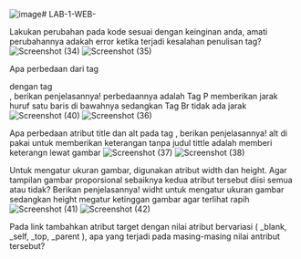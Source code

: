 ![image](https://github.com/user-attachments/assets/6aaee737-6069-4ec1-991e-b2edf7f9ddd4)# LAB-1-WEB-

Lakukan perubahan pada kode sesuai dengan keinginan anda, amati perubahannya adakah
error ketika terjadi kesalahan penulisan tag?
![Screenshot (34)](https://github.com/user-attachments/assets/9b2d8b83-0ccf-4480-a058-6d4ec589bd5e)
![Screenshot (35)](https://github.com/user-attachments/assets/2a96f29e-042c-4fc5-9882-02701d0b2e4a)

Apa perbedaan dari tag <p> dengan tag <br>, berikan penjelasannya!
perbedaannya adalah Tag P memberikan jarak huruf satu baris di bawahnya sedangkan Tag Br tidak ada  jarak
![Screenshot (40)](https://github.com/user-attachments/assets/1545a8c1-819d-45da-b2cf-c203d0f56f67)
![Screenshot (36)](https://github.com/user-attachments/assets/20f4cf37-3465-4762-89c8-886170b6d9a0)

Apa perbedaan atribut title dan alt pada tag <img>, berikan penjelasannya!
alt di pakai untuk memberikan keterangan tanpa judul tittle adalah memberi keterangn lewat gambar
![Screenshot (37)](https://github.com/user-attachments/assets/70e120d6-cfcd-44f1-b165-477d85a751a6)
![Screenshot (38)](https://github.com/user-attachments/assets/27cf0c84-fb29-403e-8e59-dc7314b67498)

Untuk mengatur ukuran gambar, digunakan atribut width dan height. Agar tampilan gambar
proporsional sebaiknya kedua atribut tersebut diisi semua atau tidak? Berikan penjelasannya!
widht untuk mengatur ukuran gambar sedangkan height megatur ketinggan gambar agar terlihat rapih
![Screenshot (41)](https://github.com/user-attachments/assets/dd83dc77-7d45-42f0-a347-58f4cd6e5f41)
![Screenshot (42)](https://github.com/user-attachments/assets/c9d720d7-b284-4eab-9bc1-99748c2c510f)

Pada link tambahkan atribut target dengan nilai atribut bervariasi ( _blank, _self, _top,
_parent ), apa yang terjadi pada masing-masing nilai antribut tersebut?
